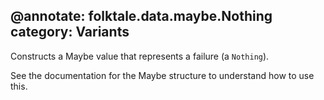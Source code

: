@annotate: folktale.data.maybe.Nothing
category: Variants
---

Constructs a Maybe value that represents a failure (a `Nothing`).

See the documentation for the Maybe structure to understand how to use this.
